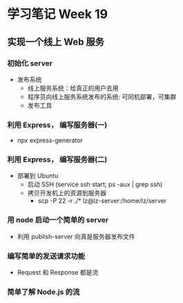 # 学习笔记 Week 19

## 实现一个线上 Web 服务

### 初始化 server

* 发布系统
  * 线上服务系统：给真正的用户去用
  * 程序员向线上服务系统发布的系统: 可同机部署，可集群
  * 发布工具

### 利用 Express， 编写服务器(一)

* npx express-generator

### 利用 Express， 编写服务器(二)

* 部署到 Ubuntu
  * 启动 SSH (service ssh start; ps -aux | grep ssh)
  * 拷贝开发机上的资源到服务器
    * scp -P 22 -r ./* lz@lz-server:/home/lz/server

### 用 node 启动一个简单的 server

* 利用 publish-server 向真是服务器发布文件

### 编写简单的发送请求功能

* Request 和 Response 都是流

### 简单了解 Node.js 的流